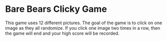 # Bare Bears Clicky Game

This game uses 12 different pictures. The goal of the game is to click on one image as they all randomize. If you click one image two times in a row, then the game will end and your high score will be recorded. 
